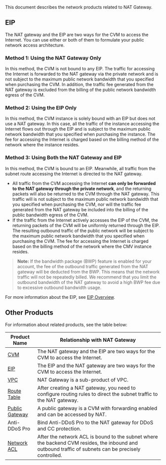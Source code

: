 This document describes the network products related to NAT Gateway.
## EIP
The NAT gateway and the EIP are two ways for the CVM to access the Internet. You can use either or both of them to formulate your public network access architecture.
### Method 1: Using the NAT Gateway Only
In this method, the CVM is not bound to any EIP. The traffic for accessing the Internet is forwarded to the NAT gateway via the private network and is not subject to the maximum public network bandwidth that you specified when purchasing the CVM. In addition, the traffic fee generated from the NAT gateway is excluded from the billing of the public network bandwidth egress of the CVM.

### Method 2: Using the EIP Only
In this method, the CVM instance is solely bound with an ElP but does not use a NAT gateway. In this case, all the traffic of the instance accessing the Internet flows out through the EIP and is subject to the maximum public network bandwidth that you specified when purchasing the instance. The fee for accessing the Internet is charged based on the billing method of the network where the instance resides.

### Method 3: Using Both the NAT Gateway and EIP
In this method, the CVM is bound to an EIP. Meanwhile, all traffic from the subnet route accessing the Internet is directed to the NAT gateway.
- All traffic from the CVM accessing the Internet **can only be forwarded to the NAT gateway through the private network**, and the returning packets will also be returned to the CVM through the NAT gateway. This traffic will is not subject to the maximum public network bandwidth that you specified when purchasing the CVM, nor will the traffic fee generated from the NAT gateway be included into the billing of the public bandwidth egress of the CVM.
- If the traffic from the Internet actively accesses the EIP of the CVM, the returning packets of the CVM will be uniformly returned through the EIP. The resulting outbound traffic of the public network will be subject to the maximum public network bandwidth that you specified when purchasing the CVM. The fee for accessing the Internet is charged based on the billing method of the network where the CMV instance resides.

> **Note:**
> If the bandwidth package (BWP) feature is enabled for your account, the fee of the outbound traffic generated from the NAT gateway will be deducted from the BWP. This means that the network traffic will not be repeatedly billed. We recommend that you limit the outbound bandwidth of the NAT gateway to avoid a high BWP fee due to excessive outbound bandwidth usage.

For more information about the EIP, see [EIP Overview](https://intl.cloud.tencent.com/document/product/215/4958).

## Other Products
For information about related products, see the table below:

| Product Name | Relationship with NAT Gateway |
|---------|---------|
| [CVM](https://intl.cloud.tencent.com/document/product/213/495) | The NAT gateway and the EIP are two ways for the CVM to access the Internet. |
| [EIP](https://intl.cloud.tencent.com/document/product/215/4958) | The EIP and the NAT gateway are two ways for the CVM to access the Internet. |
| [VPC](https://intl.cloud.tencent.com/document/product/215/535) | NAT Gateway is a sub-product of VPC. |
| [Route Table](https://intl.cloud.tencent.com/document/product/215/4954) | After creating a NAT gateway, you need to configure routing rules to direct the subnet traffic to the NAT gateway. |
| [Public Gateway](https://intl.cloud.tencent.com/document/product/215/4972) | A public gateway is a CVM with forwarding enabled and can be accessed by NAT. |
| Anti-DDoS Pro | Bind Anti-DDoS Pro to the NAT gateway for DDoS and CC protection. |
| [Network ACL](https://intl.cloud.tencent.com/document/product/215/5132) | After the network ACL is bound to the subnet where the backend CVM resides, the inbound and outbound traffic of subnets can be precisely controlled. |

